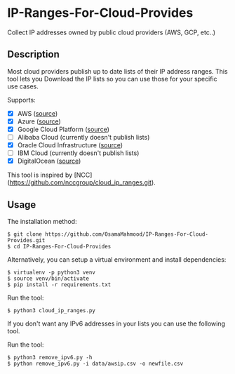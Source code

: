 # IP-Ranges-For-Cloud-Provides

Collect IP addresses owned by public cloud providers (AWS, GCP, etc..)

## Description

Most cloud providers publish up to date lists of their IP address ranges. This tool lets you Download the IP lists so you can use those for your specific use cases.

Supports:

- [x] AWS ([source](https://ip-ranges.amazonaws.com/ip-ranges.json))
- [x] Azure ([source](https://www.microsoft.com/en-us/download/confirmation.aspx?id=56519))
- [x] Google Cloud Platform ([source](https://www.gstatic.com/ipranges/cloud.json))
- [ ] Alibaba Cloud (currently doesn't publish lists)
- [x] Oracle Cloud Infrastructure ([source](https://docs.cloud.oracle.com/en-us/iaas/tools/public_ip_ranges.json))
- [ ] IBM Cloud (currently doesn't publish lists)
- [x] DigitalOcean ([source](http://digitalocean.com/geo/google.csv))

This tool is inspired by [NCC] (https://github.com/nccgroup/cloud_ip_ranges.git).

## Usage

The installation method:

```shell script
$ git clone https://github.com/OsamaMahmood/IP-Ranges-For-Cloud-Provides.git
$ cd IP-Ranges-For-Cloud-Provides
```

Alternatively, you can setup a virtual environment and install dependencies:

```shell script
$ virtualenv -p python3 venv
$ source venv/bin/activate
$ pip install -r requirements.txt
```

Run the tool:

```shell script
$ python3 cloud_ip_ranges.py
```

If you don't want any IPv6 addresses in your lists you can use the following tool.

Run the tool:

```shell script
$ python3 remove_ipv6.py -h
$ python remove_ipv6.py -i data/awsip.csv -o newfile.csv
```
